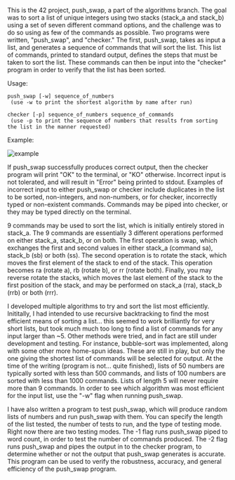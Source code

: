 

This is the 42 project, push_swap, a part of the algorithms branch. The goal was to sort a list of unique integers using two stacks (stack_a and stack_b) using a set of seven different command options, and the challenge was to do so using as few of the commands as possible. Two programs were written, "push_swap", and "checker." The first, push_swap, takes as input a list, and generates a sequence of commands that will sort the list. This list of commands, printed to standard output, defines the steps that must be taken to sort the list. These commands can then be input into the "checker" program in order to verify that the list has been sorted. 


Usage:

	push_swap [-w] sequence_of_numbers
	 (use -w to print the shortest algorithm by name after run)

	checker [-p] sequence_of_numbers sequence_of_commands
	 (use -p to print the sequence of numbers that results from sorting the list in the manner requested)

Example:


![example](https://user-images.githubusercontent.com/8321639/68898697-d1c6d380-06e4-11ea-9628-ed01dd13e3d3.png)


If push_swap successfully produces correct output, then the checker program will print "OK" to the terminal, or "KO" otherwise. Incorrect input is not tolerated, and will result in "Error" being printed to stdout. Examples of incorrect input to either push_swap or checker include duplicates in the list to be sorted, non-integers, and non-numbers, or for checker, incorrectly typed or non-existent commands. Commands may be piped into checker, or they may be typed directly on the terminal. 

9 commands may be used to sort the list, which is initially entirely stored in stack_a. The 9 commands are essentially 3 different operations performed on either stack_a, stack_b, or on both. The first operation is swap, which exchanges the first and second values in either stack_a (command sa), stack_b (sb) or both (ss). The second operation is to rotate the stack, which moves the first element of the stack to end of the stack. This operation becomes ra (rotate a), rb (rotate b), or rr (rotate both). Finally, you may reverse rotate the stacks, which moves the last element of the stack to the first position of the stack, and may be performed on stack_a (rra), stack_b (rrb) or both (rrr).

I developed multiple algorithms to try and sort the list most efficiently. Inititally, I had intended to use recursive backtracking to find the most efficient means of sorting a list... this seemed to work brilliantly for very short lists, but took much much too long to find a list of commands for any input larger than ~5. Other methods were tried, and in fact are still under development and testing. For instance, bubble-sort was implemented, along with some other more home-spun ideas. These are still in play, but only the one giving the shortest list of commands will be selected for output. At the time of the writing (program is not... quite finished), lists of 50 numbers are typically sorted with less than 500 commands, and lists of 100 numbers are sorted with less than 1000 commands. Lists of length 5 will never require more than 9 commands. In order to see which algorithm was most efficient for the input list, use the "-w" flag when running push_swap.

I have also written a program to test push_swap, which will produce random lists of numbers and run push_swap with them. You can specify the length of the list tested, the number of tests to run, and the type of testing mode. Right now there are two testing modes. The -1 flag runs push_swap piped to word count, in order to test the number of commands produced. The -2 flag runs push_swap and pipes the output in to the checker program, to determine whether or not the output that push_swap generates is accurate. This program can be used to verify the robustness, accuracy, and general efficiency of the push_swap program.
